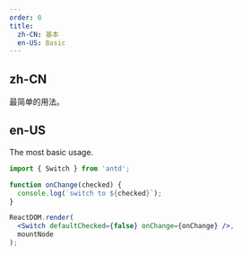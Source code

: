 ```yaml
---
order: 0
title:
  zh-CN: 基本
  en-US: Basic
---
```


## zh-CN

最简单的用法。

## en-US

The most basic usage.

````jsx
import { Switch } from 'antd';

function onChange(checked) {
  console.log(`switch to ${checked}`);
}

ReactDOM.render(
  <Switch defaultChecked={false} onChange={onChange} />,
  mountNode
);
````

<style>
.rubix-switch {
  margin-bottom: 8px;
  display: block;
}
<style>
